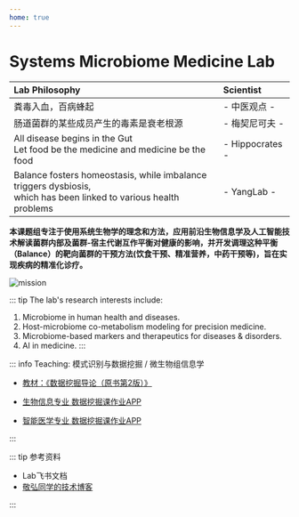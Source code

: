 ```yaml
---
home: true
---
```



# Systems Microbiome Medicine Lab

| **Lab Philosophy** | **Scientist**  |
|:-------------------|:---------------|
| 粪毒入血，百病蜂起 |- 中医观点 -|
| 肠道菌群的某些成员产生的毒素是衰老根源 |- 梅契尼可夫 - |
| All disease begins in the Gut  <br> Let food be the medicine and medicine be the food | - Hippocrates -|
| Balance fosters homeostasis, while imbalance triggers dysbiosis, <br> which has been linked to various health problems | - YangLab -|


**本课题组专注于使用系统生物学的理念和方法，应用前沿生物信息学及人工智能技术解读菌群内部及菌群-宿主代谢互作平衡对健康的影响，并开发调理这种平衡（Balance）的靶向菌群的干预方法(饮食干预、精准营养，中药干预等)，旨在实现疾病的精准化诊疗。**

![mission](/mission-fba.png)

::: tip The lab's research interests include: 
1. Microbiome in human health and diseases.
2. Host-microbiome co-metabolism modeling for precision medicine.
3. Microbiome-based markers and therapeutics for diseases & disorders.
4. AI in medicine.
:::

::: info Teaching: 模式识别与数据挖掘 / 微生物组信息学

- [教材：《数据挖掘导论（原书第2版）》](https://developer.aliyun.com/article/727304)

- [生物信息专业 数据挖掘课作业APP](http://yangbiolab.cn:8052/)

- [智能医学专业 数据挖掘课作业APP](http://yangbiolab.cn:8055/)

:::


::: tip 参考资料

- Lab飞书文档
- [敬弘同学的技术博客](https://candy13573.github.io/)

:::
